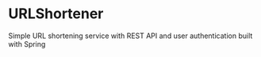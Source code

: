 # URLShortener

Simple URL shortening service with REST API and user authentication built with Spring 
